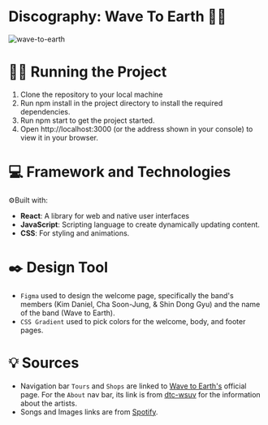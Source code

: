 # Discography: Wave To Earth 🌊💫
![wave-to-earth](https://github.com/user-attachments/assets/6b134f33-6d2b-4400-ae53-7ce22164c1be)
 

# 🏃‍➡️ Running the Project
<ol>
  <li>Clone the repository to your local machine</li>
  <li>Run npm install in the project directory to install the required dependencies.</li>
  <li>Run npm start to get the project started.</li>
  <li>Open http://localhost:3000 (or the address shown in your console) to view it in your browser.</li>
</ol>

# 💻 Framework and Technologies
⚙️Built with:
<ul>
  <li><b>React</b>: A library for web and native user interfaces</li>
  <li><b>JavaScript</b>: Scripting language to create dynamically updating content.</li>
  <li><b>CSS</b>: For styling and animations.</li>
</ul>

# ✒️ Design Tool
- `Figma` used to design the welcome page, specifically the band's members (Kim Daniel, Cha Soon-Jung, & Shin Dong Gyu) and the name of the band (Wave to Earth).
- `CSS Gradient` used to pick colors for the welcome, body, and footer pages.
  
# 💡 Sources
- Navigation bar `Tours` and `Shops` are linked to [Wave to Earth's](https://wave-to-earth.com/) official page. For the ` About ` nav bar, its link is from [dtc-wsuv](https://dtc-wsuv.org/lgalvan23/info-card/) for the information about the artists.
- Songs and Images links are from [Spotify](https://open.spotify.com/artist/5069JTmv5ZDyPeZaCCXiCg?si=zAgKka3BT_Og1HhgqFa8ag).
